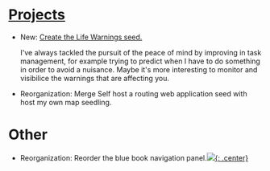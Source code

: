 # [Projects](projects.md)

* New: [Create the Life Warnings seed.](projects.md#life-warnings)

    I've always tackled the pursuit of the peace of mind by improving in task
    management, for example trying to predict when I have to do something in order
    to avoid a nuisance. Maybe it's more interesting to monitor and visibilice the
    warnings that are affecting you.

* Reorganization: Merge Self host a routing web application seed with host my own map seedling.

# Other

* Reorganization: Reorder the blue book navigation panel.[![](not-by-ai.svg){: .center}](https://notbyai.fyi)
